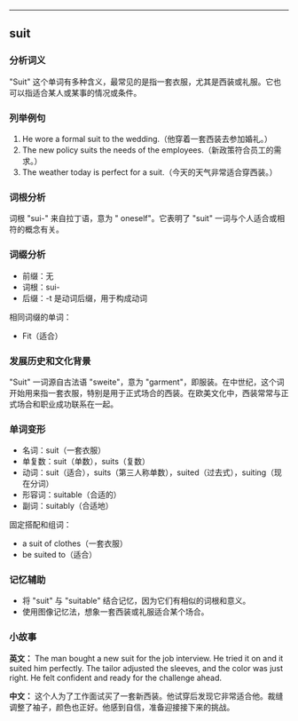 
---------------
## suit
### 分析词义
"Suit" 这个单词有多种含义，最常见的是指一套衣服，尤其是西装或礼服。它也可以指适合某人或某事的情况或条件。

### 列举例句
1. He wore a formal suit to the wedding.（他穿着一套西装去参加婚礼。）
2. The new policy suits the needs of the employees.（新政策符合员工的需求。）
3. The weather today is perfect for a suit.（今天的天气非常适合穿西装。）

### 词根分析
词根 "sui-" 来自拉丁语，意为 " oneself"。它表明了 "suit" 一词与个人适合或相符的概念有关。

### 词缀分析
- 前缀：无
- 词根：sui-
- 后缀：-t 是动词后缀，用于构成动词

相同词缀的单词：
- Fit（适合）

### 发展历史和文化背景
"Suit" 一词源自古法语 "sweite"，意为 "garment"，即服装。在中世纪，这个词开始用来指一套衣服，特别是用于正式场合的西装。在欧美文化中，西装常常与正式场合和职业成功联系在一起。

### 单词变形
- 名词：suit（一套衣服）
- 单复数：suit（单数），suits（复数）
- 动词：suit（适合），suits（第三人称单数），suited（过去式），suiting（现在分词）
- 形容词：suitable（合适的）
- 副词：suitably（合适地）

固定搭配和组词：
- a suit of clothes（一套衣服）
- be suited to（适合）

### 记忆辅助
- 将 "suit" 与 "suitable" 结合记忆，因为它们有相似的词根和意义。
- 使用图像记忆法，想象一套西装或礼服适合某个场合。

### 小故事
**英文：**
The man bought a new suit for the job interview. He tried it on and it suited him perfectly. The tailor adjusted the sleeves, and the color was just right. He felt confident and ready for the challenge ahead.

**中文：**
这个人为了工作面试买了一套新西装。他试穿后发现它非常适合他。裁缝调整了袖子，颜色也正好。他感到自信，准备迎接接下来的挑战。

